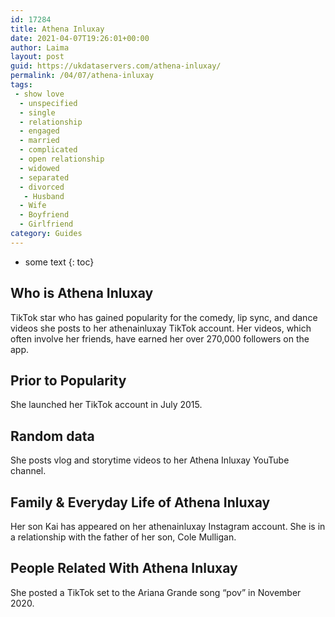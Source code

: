 ```yaml
---
id: 17284
title: Athena Inluxay
date: 2021-04-07T19:26:01+00:00
author: Laima
layout: post
guid: https://ukdataservers.com/athena-inluxay/
permalink: /04/07/athena-inluxay
tags:
 - show love
  - unspecified
  - single
  - relationship
  - engaged
  - married
  - complicated
  - open relationship
  - widowed
  - separated
  - divorced
   - Husband
  - Wife
  - Boyfriend
  - Girlfriend
category: Guides
---
```


* some text
{: toc}


## Who is Athena Inluxay
                  
                  
                  
TikTok star who has gained popularity for the comedy, lip sync, and dance videos she posts to her athenainluxay TikTok account. Her videos, which often involve her friends, have earned her over 270,000 followers on the app. 
                  
              
            
              
            
                
                
                
## Prior to Popularity
                  
                  
                  
She launched her TikTok account in July 2015. 
                  
              
            
              
            
                
                
                
## Random data
                  
                  
                  
She posts vlog and storytime videos to her Athena Inluxay YouTube channel. 
                  
              
            
              
            
                
                
                
## Family & Everyday Life of Athena Inluxay
                  
                  
                  
Her son Kai has appeared on her athenainluxay Instagram account. She is in a relationship with the father of her son, Cole Mulligan.
                  
              
            
              
            
                
                
                
## People Related With Athena Inluxay
                  
                  
                  
She posted a TikTok set to the Ariana Grande song &#8220;pov&#8221; in November 2020.
                  
              
            
              
            
                
              
            
              
              
            
            
              
            
          
          
          